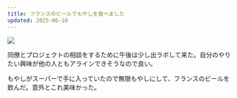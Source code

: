 ```yaml
---
title: フランスのビールでもやしを食べました
updated: 2025-06-10
---
```

![](https://i.imgur.com/wGYEGvm.jpeg)

同僚とプロジェクトの相談をするために午後は少し出ラボして来た。自分のやりたい興味が他の人ともアラインできそうなので良い。

もやしがスーパーで手に入っていたので無限もやしにして、フランスのビールを飲んだ。意外とこれ美味かった。